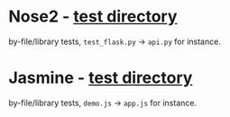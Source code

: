 # Nose2 - [test directory](//github.com/Thetoxicarcade/congredi/blob/master/delegito/tests)

by-file/library tests, `test_flask.py` -> `api.py` for instance.

# Jasmine - [test directory](//github.com/Thetoxicarcade/congredi/blob/master/interface/js/tests)

by-file/library tests, `demo.js` -> `app.js` for instance.